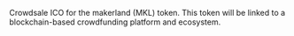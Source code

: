 Crowdsale ICO for the makerland (MKL) token. This token will be linked to a blockchain-based crowdfunding platform and ecosystem.
